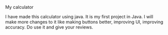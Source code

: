 My calculator

I have made this calculator using java. It is my first project in Java. I will make more changes to it like making buttons better, improving UI, improving accuracy. 
Do use it and give your reviews.